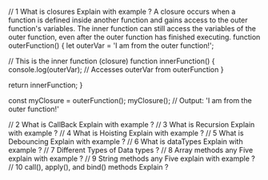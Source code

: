 // 1 What is closures Explain with example ?
A closure occurs when a function is defined inside another function and gains access to the outer function's variables.
The inner function can still access the variables of the outer function, even after the outer function has finished executing.
function outerFunction() {
let outerVar = 'I am from the outer function!';

// This is the inner function (closure)
function innerFunction() {
console.log(outerVar); // Accesses outerVar from outerFunction
}

return innerFunction;
}

const myClosure = outerFunction();
myClosure(); // Output: 'I am from the outer function!'

// 2 What is CallBack Explain with example ?
// 3 What is Recursion Explain with example ?
// 4 What is Hoisting Explain with example ?
// 5 What is Debouncing Explain with example ?
// 6 What is dataTypes Explain with example ?
// 7 Different Types of Data types ?
// 8 Array methods any Five explain with example ?
// 9 String methods any Five explain with example ?
// 10 call(), apply(), and bind() methods Explain ?
